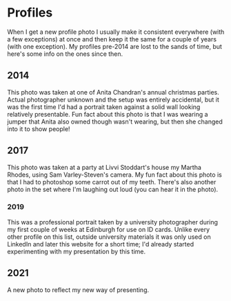 # Profiles

When I get a new profile photo I usually make it consistent everywhere (with a few exceptions) at once and then keep it the same for a couple of years (with one exception). My profiles pre-2014 are lost to the sands of time, but here's some info on the ones since then.

## 2014

This photo was taken at one of Anita Chandran's annual christmas parties. Actual photographer unknown and the setup was entirely accidental, but it was the first time I'd had a portrait taken against a solid wall looking relatively presentable. Fun fact about this photo is that I was wearing a jumper that Anita also owned though wasn't wearing, but then she changed into it to show people!

## 2017

This photo was taken at a party at Livvi Stoddart's house my Martha Rhodes, using Sam Varley-Steven's camera. My fun fact about this photo is that I had to photoshop some carrot out of my teeth. There's also another photo in the set where I'm laughing out loud (you can hear it in the photo).

### 2019

This was a professional portrait taken by a university photographer during my first couple of weeks at Edinburgh for use on ID cards. Unlike every other profile on this list, outside university materials it was only used on LinkedIn and later this website for a short time; I'd already started experimenting with my presentation by this time.

## 2021

A new photo to reflect my new way of presenting.

